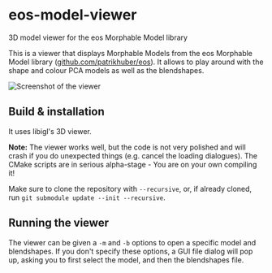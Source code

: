 # eos-model-viewer
3D model viewer for the eos Morphable Model library

This is a viewer that displays Morphable Models from the eos Morphable Model library ([github.com/patrikhuber/eos](https://github.com/patrikhuber/eos)).
It allows to play around with the shape and colour PCA models as well as the blendshapes.

![Screenshot of the viewer](https://github.com/patrikhuber/eos-model-viewer/blob/master/doc/viewer_screenshot.png)


## Build & installation

It uses libigl's 3D viewer.

**Note:** The viewer works well, but the code is not very polished and will crash if you do unexpected things (e.g. cancel the loading dialogues).
The CMake scripts are in serious alpha-stage - You are on your own compiling it!

Make sure to clone the repository with `--recursive`, or, if already cloned, run `git submodule update --init --recursive`.

## Running the viewer

The viewer can be given a `-m` and `-b` options to open a specific model and blendshapes. If you don't specify these options, a GUI file dialog will pop up, asking you to first select the model, and then the blendshapes file.
